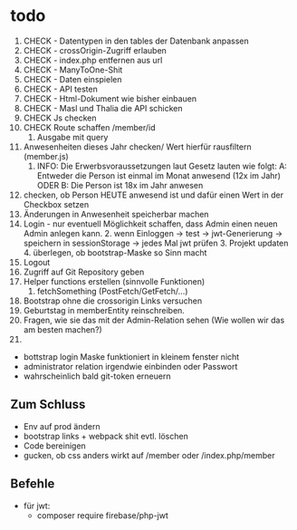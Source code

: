 # todo

1. CHECK - Datentypen in den tables der Datenbank anpassen
2. CHECK - crossOrigin-Zugriff erlauben
3. CHECK - index.php entfernen aus url
4. CHECK - ManyToOne-Shit
5. CHECK - Daten einspielen
6. CHECK - API testen
7. CHECK - Html-Dokument wie bisher einbauen
8. CHECK - Masl und Thalia die API schicken
9. CHECK Js checken 
10. CHECK Route schaffen /member/id
     1. Ausgabe mit query
11. Anwesenheiten dieses Jahr checken/ Wert hierfür rausfiltern (member.js)
    1. INFO: Die	Erwerbsvoraussetzungen	laut	Gesetz	lauten	wie	folgt:
       A: Entweder die Person ist einmal im Monat anwesend (12x	im	Jahr)	ODER
       B: Die Person ist 18x im Jahr anwesen
12. checken, ob Person HEUTE anwesend ist und dafür einen Wert in der Checkbox setzen
13. Änderungen in Anwesenheit speicherbar machen
14. Login
        - nur eventuell Möglichkeit schaffen, dass Admin einen neuen Admin anlegen kann.
    2. wenn Einloggen -> test -> jwt-Generierung -> speichern in sessionStorage -> jedes Mal jwt prüfen
    3. Projekt updaten
    4. überlegen, ob bootstrap-Maske so Sinn macht
15. Logout
16. Zugriff auf Git Repository geben
17. Helper functions erstellen (sinnvolle Funktionen)
    1. fetchSomething (PostFetch/GetFetch/...)
18. Bootstrap ohne die crossorigin Links versuchen
19. Geburtstag in memberEntity reinschreiben.
20. Fragen, wie sie das mit der Admin-Relation sehen (Wie wollen wir das am besten machen?)
21. 


- bottstrap login Maske funktioniert in kleinem fenster nicht
- administrator relation irgendwie einbinden oder Passwort
- wahrscheinlich bald git-token erneuern

## Zum Schluss
- Env auf prod ändern
- bootstrap links + webpack shit evtl. löschen
- Code bereinigen
- gucken, ob css anders wirkt auf /member oder /index.php/member


## Befehle
- für jwt:
  * composer require firebase/php-jwt
